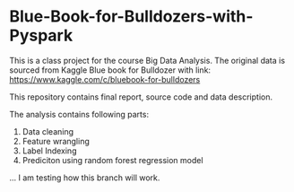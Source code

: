 # Blue-Book-for-Bulldozers-with-Pyspark
This is a class project for the course Big Data Analysis. The original data is sourced from Kaggle Blue book for Bulldozer with link: 
https://www.kaggle.com/c/bluebook-for-bulldozers

This repository contains final report, source code and data description.

The analysis contains following parts:
1. Data cleaning
2. Feature wrangling
3. Label Indexing
4. Prediciton using random forest regression model

...
I am testing how this branch will work.
